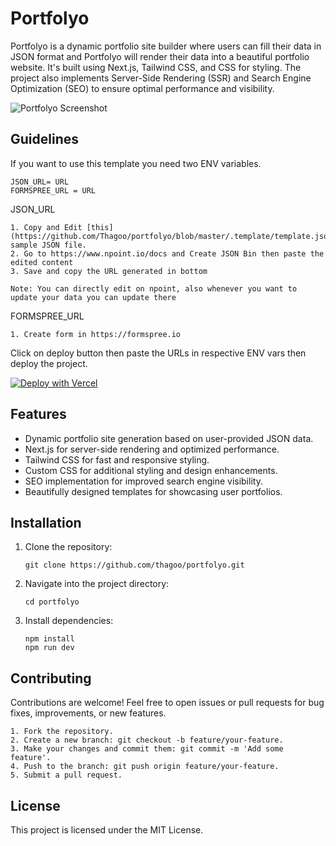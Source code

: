 # Portfolyo

Portfolyo is a dynamic portfolio site builder where users can fill their data in JSON format and Portfolyo will render their data into a beautiful portfolio website. It's built using Next.js, Tailwind CSS, and CSS for styling. The project also implements Server-Side Rendering (SSR) and Search Engine Optimization (SEO) to ensure optimal performance and visibility.

![Portfolyo Screenshot](https://github.com/Thagoo/portfolyo/assets/47388359/4246d6dd-08da-4853-8897-37f1f56628c5)

## Guidelines

If you want to use this template you need two ENV variables.

```
JSON_URL= URL
FORMSPREE_URL = URL
```

JSON_URL

    1. Copy and Edit [this](https://github.com/Thagoo/portfolyo/blob/master/.template/template.json) sample JSON file.
    2. Go to https://www.npoint.io/docs and Create JSON Bin then paste the edited content
    3. Save and copy the URL generated in bottom

    Note: You can directly edit on npoint, also whenever you want to update your data you can update there

FORMSPREE_URL

    1. Create form in https://formspree.io

Click on deploy button then paste the URLs in respective ENV vars then deploy the project.

[![Deploy with Vercel](https://vercel.com/button)](https://vercel.com/new/clone?repository-url=https%3A%2F%2Fgithub.com%2Fvercel%2Fnext.js%2Ftree%2Fcanary%2Fexamples%2Fhello-world&env=JSON_URL,FORMSPREE_URL&envDescription=JSON_URL%20%3D%20Go%20to%20https%3A%2F%2Fwww.npoint.io%2Fdocs%20create%20new%20bin%2C%20paste%20edited%20json%20data%2C%20save%20and%20copy%20the%20bin%20URL%20%7C%7C%20FORMSPREE_URL%20%3D%20Go%20to%20https%3A%2F%2Fformspree.io%20and%20get%20formspree%20URL%20to%20recieve%20messages%20from%20contact.&project-name=portfolyo&repository-name=portfolyo)

## Features

- Dynamic portfolio site generation based on user-provided JSON data.
- Next.js for server-side rendering and optimized performance.
- Tailwind CSS for fast and responsive styling.
- Custom CSS for additional styling and design enhancements.
- SEO implementation for improved search engine visibility.
- Beautifully designed templates for showcasing user portfolios.

## Installation

1. Clone the repository:

   ```
   git clone https://github.com/thagoo/portfolyo.git

   ```

2. Navigate into the project directory:

   ```
   cd portfolyo
   ```

3. Install dependencies:

   ```
   npm install
   npm run dev
   ```

## Contributing

Contributions are welcome! Feel free to open issues or pull requests for bug fixes, improvements, or new features.

    1. Fork the repository.
    2. Create a new branch: git checkout -b feature/your-feature.
    3. Make your changes and commit them: git commit -m 'Add some feature'.
    4. Push to the branch: git push origin feature/your-feature.
    5. Submit a pull request.

## License

This project is licensed under the MIT License.
